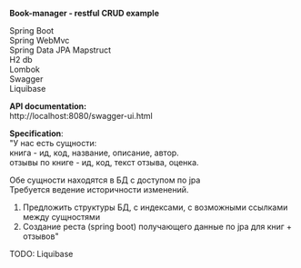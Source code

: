 **Book-manager - restful CRUD example**

Spring Boot  
Spring WebMvc  
Spring Data JPA
Mapstruct               
H2 db               
Lombok              
Swagger                         
Liquibase

****API documentation:****                  
http://localhost:8080/swagger-ui.html

**Specification**:                      
"У нас есть сущности:               
книга - ид, код, название, описание, автор.             
отзывы по книге - ид, код, текст отзыва, оценка.

Обе сущности находятся в БД с доступом по jpa               
Требуется ведение историчности изменений.
1. Предложить структуры БД, с индексами, с возможными ссылками между сущностями
2. Создание  реста (spring boot) получающего данные по jpa для книг + отзывов"

TODO:
Liquibase
